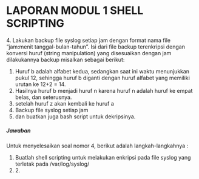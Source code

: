 <h1>LAPORAN MODUL 1 SHELL SCRIPTING</h1>

<p> 4. Lakukan backup file syslog setiap jam dengan format nama file “jam:menit tanggal-bulan-tahun”. Isi dari file backup terenkripsi dengan konversi huruf (string manipulation) yang disesuaikan dengan jam dilakukannya backup misalkan sebagai berikut:<br>
<ol><li>Huruf b adalah alfabet kedua, sedangkan saat ini waktu menunjukkan pukul 12, sehingga huruf b diganti dengan huruf alfabet yang      
        memiliki urutan ke 12+2 = 14.</li>
   <li>Hasilnya huruf b menjadi huruf n karena huruf n adalah huruf ke empat belas, dan seterusnya.</li>
   <li>setelah huruf z akan kembali ke huruf a</li>
   <li>Backup file syslog setiap jam</li>
   <li>dan buatkan juga bash script untuk dekripsinya.</li>
</ol></p>
<h5>Jawaban</h5>
<p></p>
<p>Untuk menyelesaikan soal nomor 4, berikut adalah langkah-langkahnya :
<ol><li><h8>Buatlah shell scripting untuk melakukan enkripsi pada file syslog yang terletak pada /var/log/syslog/</h8></li>
    <li>2. </li>
</ol></p>
